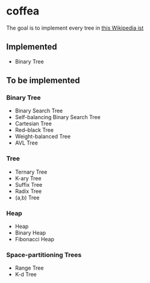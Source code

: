 # coffea


The goal is to implement every tree in [this Wikipedia ist](https://en.wikipedia.org/wiki/List_of_data_structures#Trees)

## Implemented
- Binary Tree

## To be implemented

### Binary Tree
- Binary Search Tree
- Self-balancing Binary Search Tree
- Cartesian Tree
- Red–black Tree
- Weight-balanced Tree
- AVL Tree

### Tree
- Ternary Tree
- K-ary Tree
- Suffix Tree
- Radix Tree
- (a,b) Tree

### Heap
- Heap
- Binary Heap
- Fibonacci Heap

### Space-partitioning Trees
- Range Tree
- K-d Tree

